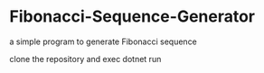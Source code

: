 # Fibonacci-Sequence-Generator
a simple program to generate Fibonacci sequence


clone the repository and exec dotnet run
